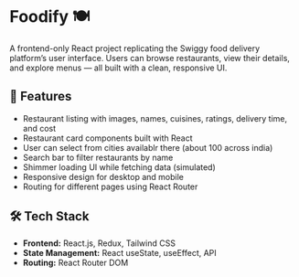 # Foodify 🍽️

A frontend-only React project replicating the Swiggy food delivery platform’s user interface. Users can browse restaurants, view their details, and explore menus — all built with a clean, responsive UI.

## 🥡 Features

- Restaurant listing with images, names, cuisines, ratings, delivery time, and cost
- Restaurant card components built with React
- User can select from cities availablr there (about 100 across india)
- Search bar to filter restaurants by name
- Shimmer loading UI while fetching data (simulated)
- Responsive design for desktop and mobile
- Routing for different pages using React Router

## 🛠️ Tech Stack

- **Frontend:** React.js, Redux, Tailwind CSS
- **State Management:** React useState, useEffect, API
- **Routing:** React Router DOM


